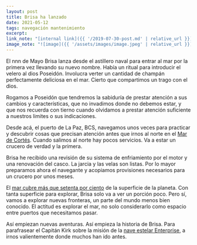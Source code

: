 ```yaml
---
layout: post
title: Brisa ha lanzado
date: 2021-05-12
tags: navegación mantenimiento
excerpt:
link_note: "[internal link]({{ '/2019-07-30-post.md' | relative_url }})"
image_note: "![image]({{ '/assets/images/image.jpeg' | relative_url }})"
---
```


El nnn de Mayo Brisa lanza desde el astillero naval para entrar al mar
por la primera vez llevando su nuevo nombre. Había un ritual para introducir
el velero al dios Poseidón. Involucra verter un cantidad de champán
perfectamente deliciosa en el mar. Cierto que compartimos un trago con el
dios.

Rogamos a Poseidón que tendremos la sabiduría de prestar atención a sus
cambios y características, que no invadimos donde no debemos estar, y que nos
recuerda con tierno cuando olvidamos a prestar atención suficiente a
nuestros limites o sus indicaciones.

Desde acá, el puerto de La Paz, BCS, navegamos unos veces para practicar y
descubrir cosas que precisan atención antes que irnos al norte en el
[Mar de Cortés][Cortés]. Cuando salimos al norte hay pocos servicios. Va a
estar un crucero de verdad y la primera.

Brisa he recibido una revisión de su sistema de enfriamiento por el motor y una
renovación del casco. La jarcia y las velas son listas. Por lo mayor preparamos
ahora el navegante y acopiamos provisiones necesarios para un crucero por unos
meses.

El [mar cubre más que setenta por ciento][mar] de la superficie de la planeta.
Con tanta superficie para explorar, Brisa solo va a ver un porción poco. Pero
sí, vamos a explorar nuevas fronteras, un parte del mundo menos bien conocido.
El actitud es explorar el mar, no solo considerarlo como espacio entre puertos
que necesitamos pasar.

Así empiezan nuevas aventuras. Así empieza la historia de Brisa. Para
parafrasear el Capitán Kirk sobre la misión de la [nave estelar
Enterprise][Enterprise], a irnos valientemente donde muchos han ido antes.

[Cortés]: https://es.wikipedia.org/wiki/Golfo_de_California "Mar de Cortés"
[mar]: https://es.wikipedia.org/wiki/Mar "Los océanos de la tierra"
[Enterprise]: https://es.wikipedia.org/wiki/Enterprise#NCC-1701
"Irnos valientemente donde nadie ha ido antes"
